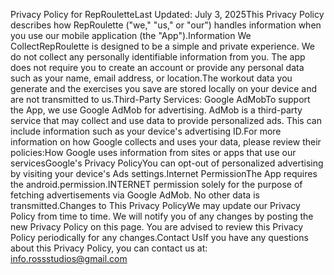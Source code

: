 Privacy Policy for RepRouletteLast Updated: July 3, 2025This Privacy Policy describes how RepRoulette ("we," "us," or "our") handles information when you use our mobile application (the "App").Information We CollectRepRoulette is designed to be a simple and private experience. We do not collect any personally identifiable information from you. The app does not require you to create an account or provide any personal data such as your name, email address, or location.The workout data you generate and the exercises you save are stored locally on your device and are not transmitted to us.Third-Party Services: Google AdMobTo support the App, we use Google AdMob for advertising. AdMob is a third-party service that may collect and use data to provide personalized ads. This can include information such as your device's advertising ID.For more information on how Google collects and uses your data, please review their policies:How Google uses information from sites or apps that use our servicesGoogle's Privacy PolicyYou can opt-out of personalized advertising by visiting your device's Ads settings.Internet PermissionThe App requires the android.permission.INTERNET permission solely for the purpose of fetching advertisements via Google AdMob. No other data is transmitted.Changes to This Privacy PolicyWe may update our Privacy Policy from time to time. We will notify you of any changes by posting the new Privacy Policy on this page. You are advised to review this Privacy Policy periodically for any changes.Contact UsIf you have any questions about this Privacy Policy, you can contact us at: info.rossstudios@gmail.com